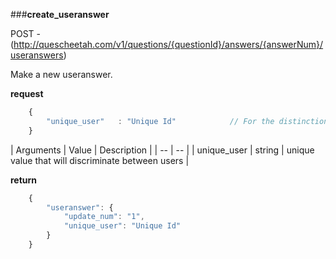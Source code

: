 ###**create_useranswer**


POST - (http://quescheetah.com/v1/questions/{questionId}/answers/{answerNum}/useranswers)

Make a new useranswer.

**request**
```javascript 
    {
        "unique_user"   : "Unique Id"            // For the distinction between useranswers.
    }
```

| Arguments | Value | Description |
| --        | --    |
| unique_user | string | unique value that will discriminate between users |


**return**
```javascript 
    {
        "useranswer": {
            "update_num": "1",
            "unique_user": "Unique Id"
        }
    }
```